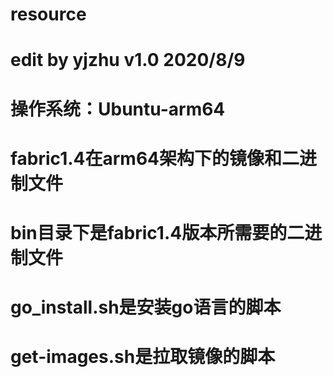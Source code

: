 # resource
# edit by yjzhu v1.0 2020/8/9
# 操作系统：Ubuntu-arm64
# fabric1.4在arm64架构下的镜像和二进制文件

# bin目录下是fabric1.4版本所需要的二进制文件
# go_install.sh是安装go语言的脚本
# get-images.sh是拉取镜像的脚本
